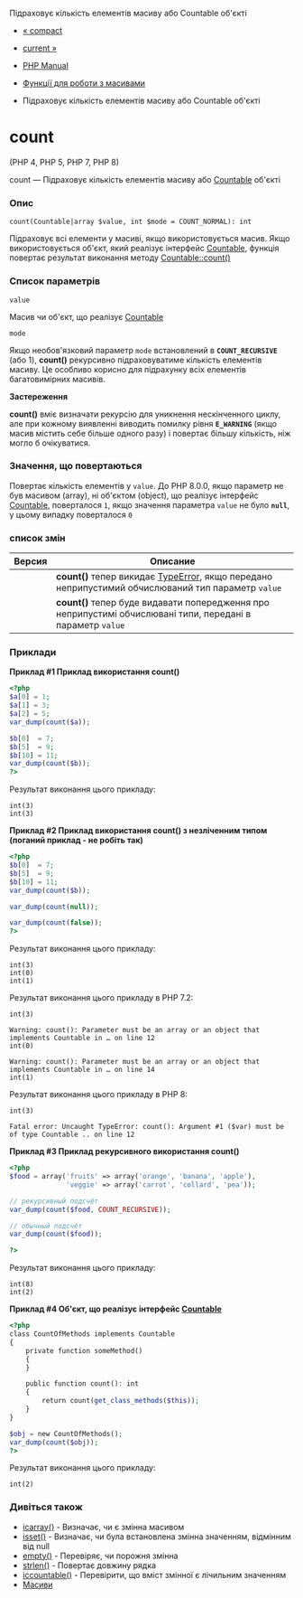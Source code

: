 Підраховує кількість елементів масиву або Countable об'єкті

-   [« compact](function.compact.md)
    
-   [current »](function.current.md)
    
-   [PHP Manual](index.md)
    
-   [Функції для роботи з масивами](ref.array.md)
    
-   Підраховує кількість елементів масиву або Countable об'єкті
    

# count

(PHP 4, PHP 5, PHP 7, PHP 8)

count — Підраховує кількість елементів масиву або [Countable](class.countable.md) об'єкті

### Опис

```methodsynopsis
count(Countable|array $value, int $mode = COUNT_NORMAL): int
```

Підраховує всі елементи у масиві, якщо використовується масив. Якщо використовується об'єкт, який реалізує інтерфейс [Countable](class.countable.md), функція повертає результат виконання методу [Countable::count()](countable.count.md)

### Список параметрів

`value`

Масив чи об'єкт, що реалізує [Countable](class.countable.md)

`mode`

Якщо необов'язковий параметр `mode` встановлений в **`COUNT_RECURSIVE`** (або 1), **count()** рекурсивно підраховуватиме кількість елементів масиву. Це особливо корисно для підрахунку всіх елементів багатовимірних масивів.

**Застереження**

**count()** вміє визначати рекурсію для уникнення нескінченного циклу, але при кожному виявленні виводить помилку рівня **`E_WARNING`** (якщо масив містить себе більше одного разу) і повертає більшу кількість, ніж могло б очікуватися.

### Значення, що повертаються

Повертає кількість елементів у `value`. До PHP 8.0.0, якщо параметр не був масивом (array), ні об'єктом (object), що реалізує інтерфейс [Countable](class.countable.md), поверталося `1`, якщо значення параметра `value` не було **`null`**, у цьому випадку поверталося `0`

### список змін

| Версия | Описание |
| --- | --- |
|  | **count()** тепер викидає [TypeError](class.typeerror.md), якщо передано неприпустимий обчислюваний тип параметр `value` |
|  | **count()** тепер буде видавати попередження про неприпустимі обчислювані типи, передані в параметр `value` |

### Приклади

**Приклад #1 Приклад використання **count()****

```php
<?php
$a[0] = 1;
$a[1] = 3;
$a[2] = 5;
var_dump(count($a));

$b[0]  = 7;
$b[5]  = 9;
$b[10] = 11;
var_dump(count($b));
?>
```

Результат виконання цього прикладу:

```
int(3)
int(3)
```

**Приклад #2 Приклад використання **count()** з незліченним типом (поганий приклад - не робіть так)**

```php
<?php
$b[0]  = 7;
$b[5]  = 9;
$b[10] = 11;
var_dump(count($b));

var_dump(count(null));

var_dump(count(false));
?>
```

Результат виконання цього прикладу:

```
int(3)
int(0)
int(1)
```

Результат виконання цього прикладу в PHP 7.2:

```
int(3)

Warning: count(): Parameter must be an array or an object that implements Countable in … on line 12
int(0)

Warning: count(): Parameter must be an array or an object that implements Countable in … on line 14
int(1)
```

Результат виконання цього прикладу в PHP 8:

```
int(3)

Fatal error: Uncaught TypeError: count(): Argument #1 ($var) must be of type Countable .. on line 12
```

**Приклад #3 Приклад рекурсивного використання **count()****

```php
<?php
$food = array('fruits' => array('orange', 'banana', 'apple'),
              'veggie' => array('carrot', 'collard', 'pea'));

// рекурсивный подсчёт
var_dump(count($food, COUNT_RECURSIVE));

// обычный подсчёт
var_dump(count($food));

?>
```

Результат виконання цього прикладу:

```
int(8)
int(2)
```

**Приклад #4 Об'єкт, що реалізує інтерфейс [Countable](class.countable.md)**

```php
<?php
class CountOfMethods implements Countable
{
    private function someMethod()
    {
    }

    public function count(): int
    {
        return count(get_class_methods($this));
    }
}

$obj = new CountOfMethods();
var_dump(count($obj));
?>
```

Результат виконання цього прикладу:

```
int(2)
```

### Дивіться також

-   [ісarray()](function.is-array.html) - Визначає, чи є змінна масивом
-   [isset()](function.isset.md) - Визначає, чи була встановлена ​​змінна значенням, відмінним від null
-   [empty()](function.empty.md) - Перевіряє, чи порожня змінна
-   [strlen()](function.strlen.md) - Повертає довжину рядка
-   [ісcountable()](function.is-countable.html) - Перевірити, що вміст змінної є лічильним значенням
-   [Масиви](language.types.array.md)